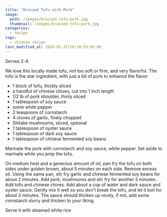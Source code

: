 ```yaml
---
title: "Braised Tofu with Pork"
image: 
  path: /images/braised-tofu-pork.jpg
  thumbnail: /images/braised-tofu-pork.jpg
categories:
  - recipe
tags:
  - chinese recipe
last_modified_at: 2026-01-31T16:19:55-05:00
---
```


Serves 2-4.

We love this locally made tofu, not too soft or firm, and very flavorful. The tofu is the star ingredient, with just a bit of pork to enhance the flavor. 



* 1 block of tofu, thickly sliced
* a handful of chinese chives, cut into 1 inch length
* 1/2 lb of pork shoulder, thinly sliced
* 1 tablespoon of soy sauce
* some white pepper
* 2 teaspoons of cornstarch
* 4 cloves of garlic, finely chopped 
* Shitake mushrooms, sliced, optional
* 1 tablespoon of oyster sauce
* 1 tablespoon of dark soy sauce
* 1 tablespoon of chinese fermented soy beans


Marinate the pork with cornstarch and soy sauce, white pepper. Set aside to marinate while you prep the tofu.

On medium heat and a generous amount of oil, pan fry the tofu on both sides under golden brown, about 5 minutes on each side. Remove excess oil. Using the same pan, stir fry garlic and chinese fermented soy beans for about 2 minutes. 
Add pork, mushrooms and stir fry for another 5 minutes. Add tofu and chinese chives. Add about a cup of water and dark sauce and oyster sauce. 
Gently mix it well so you don't break the tofu, and let it boil for about 3 minutes. The sauce should thicken up nicely, if not, add some cornstarch slurry and thicken to your liking.


Serve it with steamed white rice


